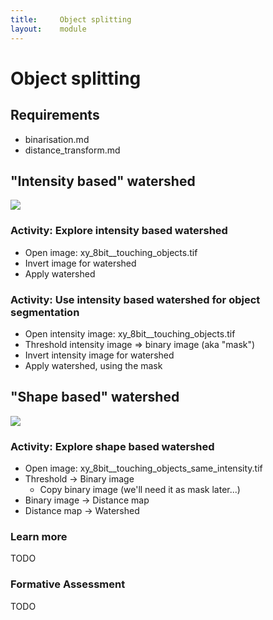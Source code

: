 ```yaml
---
title:     Object splitting
layout:    module
---
```


# Object splitting

## Requirements

- binarisation.md
- distance_transform.md

## "Intensity based" watershed

<img src='https://g.gravizo.com/svg?
 digraph G {
        shift [fontcolor=white,color=white];
        "intensity image" -> "watershed" -> "label image";
	"label image" -> "pond regions";
}
'/>

### Activity: Explore intensity based watershed

- Open image: xy_8bit__touching_objects.tif
- Invert image for watershed
- Apply watershed

### Activity: Use intensity based watershed for object segmentation

- Open intensity image: xy_8bit__touching_objects.tif
- Threshold intensity image => binary image (aka "mask")
- Invert intensity image for watershed
- Apply watershed, using the mask

## "Shape based" watershed

<img src='https://g.gravizo.com/svg?
 digraph G {
        shift [fontcolor=white,color=white];
        "binary image" -> "distance map" -> "watershed" -> "label image";
	"label image" -> "thickness ponds";
}
'/>

### Activity: Explore shape based watershed

- Open image: xy_8bit__touching_objects_same_intensity.tif
- Threshold -> Binary image
	- Copy binary image (we'll need it as mask later...)
- Binary image -> Distance map
- Distance map -> Watershed


### Learn more

TODO

### Formative Assessment

TODO
